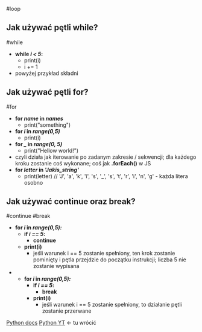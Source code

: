 #loop
## Jak używać pętli while?
#while
- **while *i < 5*:**
	- print(i)
	- i += 1
- powyżej przykład składni

## Jak używać pętli for?
#for
- **for *name* in *names***
	- print("something")
- **for *i* in *range(0,5)***
	- print(i)
- **for *_* in *range(0, 5)***
	- print("Hellow world!")
- czyli działa jak iterowanie po zadanym zakresie / sekwencji; dla każdego kroku zostanie coś wykonane; coś jak **.forEach()** w JS
- **for *letter* in *'Jakis_string'***
	- print(letter) // 'J', 'a', 'k', 'i', 's', '\_', 's', 't', 'r', 'i', 'n', 'g' - każda litera osobno

## Jak używać continue oraz break?
#continue #break
- **for *i* in *range(0,5):***
	- **if *i == 5*:**
		- **continue**
	- **print(i)**
		- jeśli warunek i == 5 zostanie spełniony, ten krok zostanie pominięty i pętla przejdzie do początku instrukcji; liczba 5 nie zostanie wypisana
- - **for *i* in *range(0,5):***
	- **if *i == 5*:**
		- **break**
	- **print(i)**
		- jeśli warunek i == 5 zostanie spełniony, to działanie pętli zostanie przerwane









[Python docs](https://docs.python.org/3/tutorial/introduction.html)
[Python YT](https://www.youtube.com/watch?v=eB3r2NQwNi4) <- tu wrócić
